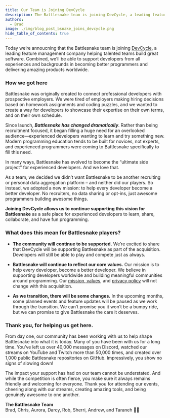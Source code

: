 ```yaml
---
title: Our Team is Joining DevCycle
description: The Battlesnake team is joining DevCycle, a leading feature management company helping talented teams build great software.
authors:
  - Brad
image: ./img/blog_post_bsnake_joins_devcycle.png
hide_table_of_contents: true
---
```


Today we’re annoucning that the Battlesnake team is joining [DevCycle](https://devcycle.com/?utm_source=Referral&utm_medium=battlesnake-blog&utm_campaign=acquisition-communication), a leading feature management company helping talented teams build great software. Combined, we’ll be able to support developers from all experiences and backgrounds in becoming better programmers and delivering amazing products worldwide.

<!--truncate-->

### How we got here

Battlesnake was originally created to connect professional developers with prospective employers. We were tired of employers making hiring decisions based on homework assignments and coding puzzles, and we wanted to create a way for developers to showcase their expertise on their own terms, and on their own schedule.

Since launch, _**Battlesnake has changed dramatically**_. Rather than being recruitment focused, it began filling a huge need for an overlooked audience—experienced developers wanting to learn and try something new. Modern programming education tends to be built for novices, not experts, and experienced programmers were coming to Battlesnake specifically to fill this need.

In many ways, Battlesnake has evolved to become the “ultimate side project” for experienced developers. And we love that.

As a team, we decided we didn’t want Battlesnake to be another recruiting or personal data aggregation platform – and neither did our players. So instead, we adopted a new mission: to help every developer become a better developer. No recruiters, no data sharing or opt-ins, just awesome programmers building awesome things.

**Joining DevCycle allows us to continue supporting this vision for Battlesnake** as a safe place for experienced developers to learn, share, collaborate, and have fun programming.

### What does this mean for Battlesnake players?

* **The community will continue to be supported.** We’re excited to share that DevCycle will be supporting Battlesnake as part of the acquisition. Developers will still be able to play and compete just as always.

* **Battlesnake will continue to reflect our core values.** Our mission is to help every developer, become a better developer. We believe in supporting developers worldwide and building meaningful communities around programming. Our [mission, values](https://play.battlesnake.com/mission), and [privacy policy](https://play.battlesnake.com/privacy) will not change with this acquisition.

* **As we transition, there will be some changes.** In the upcoming months, some planned events and feature updates will be paused as we work through the transition. We can’t promise you it won’t be a bumpy ride, but we can promise to give Battlesnake the care it deserves.

### Thank you, for helping us get here.

From day one, our community has been working with us to help shape Battlesnake into what it is today. Many of you have been with us for a long time. You’ve left us over 40,000 messages on Discord, watched our streams on YouTube and Twitch more than 50,000 times, and created over 1,000 public Battlesnake repositories on GitHub. Impressively, you show no signs of slowing down!

The impact your support has had on our team cannot be understated. And while the competition is often fierce, you make sure it always remains friendly and welcoming for everyone. Thank you for attending our events, cheering along with our streams, creating amazing tools, and being genuinely awesome to one another.


**The Battlesnake Team** <br/>
Brad, Chris, Aurora, Darcy, Rob, Sherri, Andrew, and Taraneh 💜🐍
